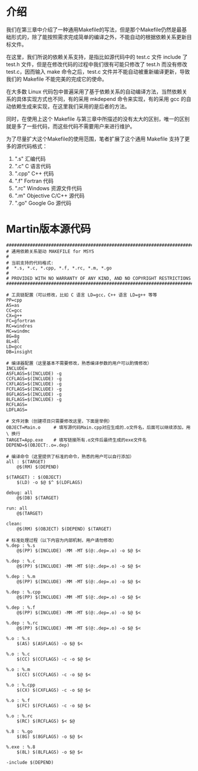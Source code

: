 # 介绍 #

我们在第三章中介绍了一种通用Makefile的写法，但是那个Makefile仍然是最基础形式的，除了能按照需求完成简单的编译之外，不能自动的根据依赖关系更新目标文件。

在这里，我们所说的依赖关系支持，是指比如源代码中的 test.c 文件 include 了 test.h 文件，但是在修改代码的过程中我们很有可能只修改了 test.h 而没有修改 test.c，因而输入 make 命令之后，test.c 文件并不能自动被重新编译更新，导致我们的 Makefile 不能完美的完成它的使命。

在大多数 Linux 代码包中普遍采用了基于依赖关系的自动编译方法，当然依赖关系的具体实现方式也不同，有的采用 mkdepend 命令来实现，有的采用 gcc 的自动依赖生成来实现，在这里我们采用的是后者的方法。

同时，在使用上这个 Makefile 与第三章中所描述的没有太大的区别，唯一的区别就是多了一些代码，而这些代码不需要用户来进行维护。

为了尽量扩大这个Makefile的使用范围，笔者扩展了这个通用 Makefile 支持了更多的源代码格式：
  1. ".s" 汇编代码
  1. ".c" C 语言代码
  1. ".cpp" C++ 代码
  1. ".f" Fortran 代码
  1. ".rc" Windows 资源文件代码
  1. ".m" Objective C/C++ 源代码
  1. ".go" Google Go 源代码

# Martin版本源代码 #
```
###############################################################################
# 通用依赖关系驱动 MAKEFILE for MSYS
#
# 当前支持的代码格式:
#  *.s, *.c, *.cpp, *.f, *.rc, *.m, *.go
#
# PROVIDED WITH NO WARRANTY OF ANY KIND, AND NO COPYRIGHT RESTRICTIONS
###############################################################################

# 工具链配置（可以修改，比如 C 语言 LD=gcc，C++ 语言 LD=g++ 等等
PP=cpp
AS=as
CC=gcc
CX=g++
FC=gfortran
RC=windres
MC=windmc
8G=8g
8L=8l
LD=gcc
DB=insight

# 编译器配置（这里基本不需要修改，熟悉编译参数的用户可以酌情修改）
INCLUDE=
ASFLAGS=$(INCLUDE) -g
CCFLAGS=$(INCLUDE) -g
CXFLAGS=$(INCLUDE) -g
FCFLAGS=$(INCLUDE) -g
8GFLAGS=$(INCLUDE) -g
8LFLAGS=$(INCLUDE) -g
RCFLAGS=
LDFLAGS=

# 文件对象（创建项目只需要修改这里，下面是举例）
OBJECT=Main.o     # 填写源代码Main.cpp对应生成的.o文件名，后面可以继续添加，用 \ 换行
TARGET=App.exe    # 填写链接所有.o文件后最终生成的exe文件名
DEPEND=$(OBJECT:.o=.dep)

# 编译命令（这里提供了标准的命令，熟悉的用户可以自行添加）
all : $(TARGET)
	@$(RM) $(DEPEND)

$(TARGET) : $(OBJECT)
	$(LD) -o $@ $^ $(LDFLAGS)

debug: all
	@$(DB) $(TARGET)

run: all
	@$(TARGET)

clean:
	@$(RM) $(OBJECT) $(DEPEND) $(TARGET)

# 标准处理过程（以下内容为内部机制，用户请勿修改）
%.dep : %.s
	@$(PP) $(INCLUDE) -MM -MT $(@:.dep=.o) -o $@ $<

%.dep : %.c
	@$(PP) $(INCLUDE) -MM -MT $(@:.dep=.o) -o $@ $<

%.dep : %.m
	@$(PP) $(INCLUDE) -MM -MT $(@:.dep=.o) -o $@ $<

%.dep : %.cpp
	@$(PP) $(INCLUDE) -MM -MT $(@:.dep=.o) -o $@ $<

%.dep : %.f
	@$(PP) $(INCLUDE) -MM -MT $(@:.dep=.o) -o $@ $<

%.dep : %.rc
	@$(PP) $(INCLUDE) -MM -MT $(@:.dep=.o) -o $@ $<

%.o : %.s
	$(AS) $(ASFLAGS) -o $@ $<

%.o : %.c
	$(CC) $(CCFLAGS) -c -o $@ $<

%.o : %.m
	$(CC) $(CCFLAGS) -c -o $@ $<

%.o : %.cpp
	$(CX) $(CXFLAGS) -c -o $@ $<

%.o : %.f
	$(FC) $(FCFLAGS) -c -o $@ $<

%.o : %.rc
	$(RC) $(RCFLAGS) $< $@

%.8 : %.go
	$(8G) $(8GFLAGS) -o $@ $<

%.exe : %.8
	$(8L) $(8LFLAGS) -o $@ $<

-include $(DEPEND)
```